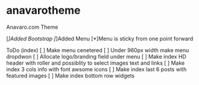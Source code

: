 # anavarotheme
Anavaro.com Theme

[*]Added Bootstrap
[*]Added Menu
[*]Menu is sticky from one point forward

ToDo (index)
[ ] Make menu cenetered
[ ] Under 960px width make menu dropdwon
[ ] Allocate logo/branding field under menu
[ ] Make index HD header with roller and possiblity to select images text and links
[ ] Make index 3 cols info with font awsome icons
[ ] Make index last 6 posts with featured images
[ ] Make index bottom row widgets

